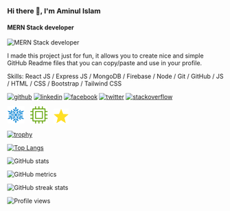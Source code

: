 ### Hi there 👋, I'm Aminul Islam
#### MERN Stack developer
![MERN Stack developer](https://pbs.twimg.com/profile_banners/1318238641034907648/1670140579/1500x500)

I made this project just for fun, it allows you to create nice and simple GitHub Readme files that you can copy/paste and use in your profile.

Skills: React JS / Express JS / MongoDB / Firebase / Node / Git / GitHub / JS / HTML / CSS / Bootstrap / Tailwind CSS 



[<img src='https://cdn.jsdelivr.net/npm/simple-icons@3.0.1/icons/github.svg' alt='github' height='40'>](https://github.com/aminuls)  [<img src='https://cdn.jsdelivr.net/npm/simple-icons@3.0.1/icons/linkedin.svg' alt='linkedin' height='40'>](https://www.linkedin.com/in/aminuls/)  [<img src='https://cdn.jsdelivr.net/npm/simple-icons@3.0.1/icons/facebook.svg' alt='facebook' height='40'>](https://www.facebook.com/A.I.Aminuls)  [<img src='https://cdn.jsdelivr.net/npm/simple-icons@3.0.1/icons/twitter.svg' alt='twitter' height='40'>](https://twitter.com/aiaminuls)  [<img src='https://cdn.jsdelivr.net/npm/simple-icons@3.0.1/icons/stackoverflow.svg' alt='stackoverflow' height='40'>](https://stackoverflow.com/users/20680447)  

<a href='https://archiveprogram.github.com/'><img src='https://raw.githubusercontent.com/acervenky/animated-github-badges/master/assets/acbadge.gif' width='40' height='40'></a> <a href='https://docs.github.com/en/developers'><img src='https://raw.githubusercontent.com/acervenky/animated-github-badges/master/assets/devbadge.gif' width='40' height='40'></a> <a href='https://stars.github.com/'><img src='https://raw.githubusercontent.com/acervenky/animated-github-badges/master/assets/starbadge.gif' width='35' height='35'></a> 

[![trophy](https://github-profile-trophy.vercel.app/?username=aminuls)](https://github.com/ryo-ma/github-profile-trophy)

[![Top Langs](https://github-readme-stats.vercel.app/api/top-langs/?username=aminuls)](https://github.com/anuraghazra/github-readme-stats)

![GitHub stats](https://github-readme-stats.vercel.app/api?username=aminuls&show_icons=true&count_private=true)  

![GitHub metrics](https://metrics.lecoq.io/aminuls)  

![GitHub streak stats](https://streak-stats.demolab.com/?user=aminuls)  

![Profile views](https://gpvc.arturio.dev/aminuls)  
